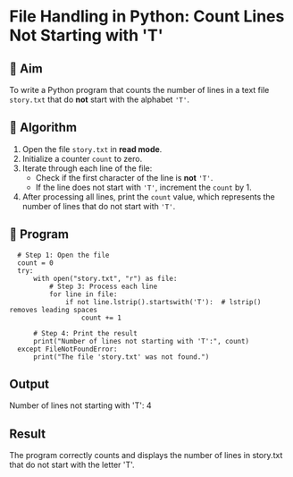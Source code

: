 # File Handling in Python: Count Lines Not Starting with 'T'

## 🎯 Aim
To write a Python program that counts the number of lines in a text file `story.txt` that do **not** start with the alphabet `'T'`.

## 🧠 Algorithm
1. Open the file `story.txt` in **read mode**.
2. Initialize a counter `count` to zero.
3. Iterate through each line of the file:
   - Check if the first character of the line is **not** `'T'`.
   - If the line does not start with `'T'`, increment the `count` by 1.
4. After processing all lines, print the `count` value, which represents the number of lines that do not start with `'T'`.

## 🧾 Program
      # Step 1: Open the file
      count = 0
      try:
          with open("story.txt", "r") as file:
              # Step 3: Process each line
              for line in file:
                  if not line.lstrip().startswith('T'):  # lstrip() removes leading spaces
                      count += 1
      
          # Step 4: Print the result
          print("Number of lines not starting with 'T':", count)
      except FileNotFoundError:
          print("The file 'story.txt' was not found.")


## Output
Number of lines not starting with 'T': 4

## Result
The program correctly counts and displays the number of lines in story.txt that do not start with the letter 'T'.
